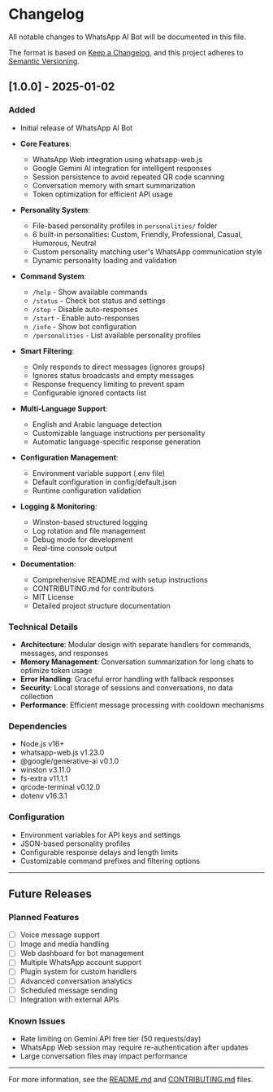# Changelog

All notable changes to WhatsApp AI Bot will be documented in this file.

The format is based on [Keep a Changelog](https://keepachangelog.com/en/1.0.0/),
and this project adheres to [Semantic Versioning](https://semver.org/spec/v2.0.0.html).

## [1.0.0] - 2025-01-02

### Added
- Initial release of WhatsApp AI Bot
- **Core Features**:
  - WhatsApp Web integration using whatsapp-web.js
  - Google Gemini AI integration for intelligent responses
  - Session persistence to avoid repeated QR code scanning
  - Conversation memory with smart summarization
  - Token optimization for efficient API usage

- **Personality System**:
  - File-based personality profiles in `personalities/` folder
  - 6 built-in personalities: Custom, Friendly, Professional, Casual, Humorous, Neutral
  - Custom personality matching user's WhatsApp communication style
  - Dynamic personality loading and validation

- **Command System**:
  - `/help` - Show available commands
  - `/status` - Check bot status and settings
  - `/stop` - Disable auto-responses
  - `/start` - Enable auto-responses
  - `/info` - Show bot configuration
  - `/personalities` - List available personality profiles

- **Smart Filtering**:
  - Only responds to direct messages (ignores groups)
  - Ignores status broadcasts and empty messages
  - Response frequency limiting to prevent spam
  - Configurable ignored contacts list

- **Multi-Language Support**:
  - English and Arabic language detection
  - Customizable language instructions per personality
  - Automatic language-specific response generation

- **Configuration Management**:
  - Environment variable support (.env file)
  - Default configuration in config/default.json
  - Runtime configuration validation

- **Logging & Monitoring**:
  - Winston-based structured logging
  - Log rotation and file management
  - Debug mode for development
  - Real-time console output

- **Documentation**:
  - Comprehensive README.md with setup instructions
  - CONTRIBUTING.md for contributors
  - MIT License
  - Detailed project structure documentation

### Technical Details
- **Architecture**: Modular design with separate handlers for commands, messages, and responses
- **Memory Management**: Conversation summarization for long chats to optimize token usage
- **Error Handling**: Graceful error handling with fallback responses
- **Security**: Local storage of sessions and conversations, no data collection
- **Performance**: Efficient message processing with cooldown mechanisms

### Dependencies
- Node.js v16+
- whatsapp-web.js v1.23.0
- @google/generative-ai v0.1.0
- winston v3.11.0
- fs-extra v11.1.1
- qrcode-terminal v0.12.0
- dotenv v16.3.1

### Configuration
- Environment variables for API keys and settings
- JSON-based personality profiles
- Configurable response delays and length limits
- Customizable command prefixes and filtering options

---

## Future Releases

### Planned Features
- [ ] Voice message support
- [ ] Image and media handling
- [ ] Web dashboard for bot management
- [ ] Multiple WhatsApp account support
- [ ] Plugin system for custom handlers
- [ ] Advanced conversation analytics
- [ ] Scheduled message sending
- [ ] Integration with external APIs

### Known Issues
- Rate limiting on Gemini API free tier (50 requests/day)
- WhatsApp Web session may require re-authentication after updates
- Large conversation files may impact performance

---

For more information, see the [README.md](README.md) and [CONTRIBUTING.md](CONTRIBUTING.md) files.
